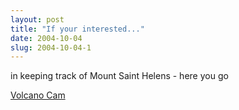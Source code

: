 ```yaml
---
layout: post
title: "If your interested..."
date: 2004-10-04
slug: 2004-10-04-1
---
```


in keeping track of Mount Saint Helens - here you go 

 [ Volcano Cam ](http://www.fs.fed.us/gpnf/volcanocams/msh/) 


